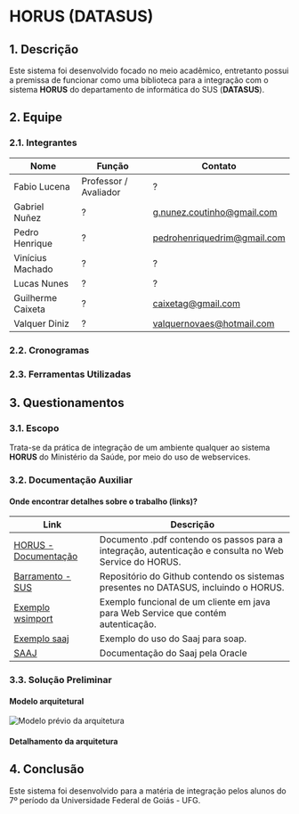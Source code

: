 # **HORUS** (DATASUS)

## 1. Descrição
Este sistema foi desenvolvido focado no meio acadêmico, entretanto possui a premissa de funcionar como uma biblioteca para a integração com o sistema **HORUS** do departamento de informática do SUS (**DATASUS**).

## 2. Equipe

### 2.1. Integrantes
Nome | Função | Contato
-----|--------|--------
Fabio Lucena | Professor / Avaliador | ?
Gabriel Nuñez | ? | g.nunez.coutinho@gmail.com
Pedro Henrique | ? | pedrohenriquedrim@gmail.com
Vinícius Machado | ? | ?
Lucas Nunes | ? | ?
Guilherme Caixeta | ? | caixetag@gmail.com
Valquer Diniz | ? | valquernovaes@hotmail.com

### 2.2. Cronogramas

### 2.3. Ferramentas Utilizadas

## 3. Questionamentos

### 3.1. Escopo
Trata-se da prática de integração de um ambiente qualquer ao sistema **HORUS** do Ministério da Saúde, por meio do uso de webservices.

### 3.2. Documentação Auxiliar
#### Onde encontrar detalhes sobre o trabalho (links)?
Link | Descrição
-----|-----------
[HORUS - Documentação](http://datasus.saude.gov.br/images/Interoperabilidade/Especificacao%20Tecnica%20para%20Integracao%20com%20o%20HORUS%20v1.pdf) | Documento .pdf contendo os passos para a integração, autenticação e consulta no Web Service do HORUS.
[Barramento - SUS](https://github.com/kyriosdata/db/wiki/Barramento-SUS) | Repositório do Github contendo os sistemas presentes no DATASUS, incluindo o HORUS.
[Exemplo wsimport](http://stackoverflow.com/questions/4172118/web-service-client-given-wsdl) | Exemplo funcional de um cliente em java para Web Service que contém autenticação.
[Exemplo saaj](http://www.concretepage.com/webservices/java-saaj-web-service-example) | Exemplo do uso do Saaj para soap.
[SAAJ](http://docs.oracle.com/javaee/5/tutorial/doc/bnbhr.html) | Documentação do Saaj pela Oracle

### 3.3. Solução Preliminar
#### Modelo arquitetural
![Modelo prévio da arquitetura](https://github.com/PedroDrim/integracao201701/blob/master/Anexos/Modelagem%20De%20Dados.png?raw=true)
#### Detalhamento da arquitetura

## 4. Conclusão 
Este sistema foi desenvolvido para a matéria de integração pelos alunos do 7º período da Universidade Federal de Goiás - UFG.
